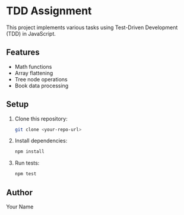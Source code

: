 # TDD Assignment

This project implements various tasks using Test-Driven Development (TDD) in JavaScript.

## Features

- Math functions
- Array flattening
- Tree node operations
- Book data processing

## Setup

1. Clone this repository:
   ```bash
   git clone <your-repo-url>
   ```
2. Install dependencies:
   ```bash
   npm install
   ```
3. Run tests:
   ```bash
   npm test
   ```

## Author
Your Name
